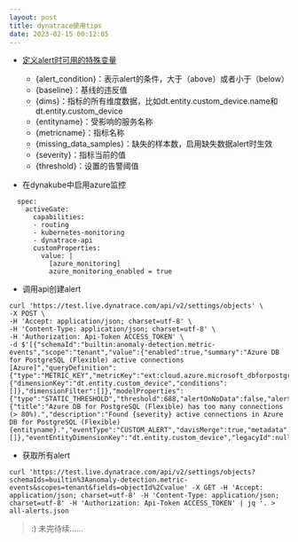 ```yaml
---
layout: post
title: dynatrace使用tips
date: 2023-02-15 00:12:05
---
```


- [定义alert时可用的特殊变量](https://www.dynatrace.com/support/help/observe-and-explore/davis-ai/anomaly-detection/metric-events/metric-key-events)
  - {alert_condition}：表示alert的条件，大于（above）或者小于（below）
  - {baseline}：基线的违反值
  - {dims}：指标的所有维度数据，比如dt.entity.custom_device.name和dt.entity.custom_device
  - {entityname}：受影响的服务名称
  - {metricname}：指标名称
  - {missing_data_samples}：缺失的样本数，启用缺失数据alert时生效
  - {severity}：指标当前的值
  - {threshold}：设置的告警阈值

- 在dynakube中启用azure监控

```
  spec:
    activeGate:
      capabilities:
      - routing
      - kubernetes-monitoring
      - dynatrace-api
      customProperties:
        value: |
          [azure_monitoring]
          azure_monitoring_enabled = true
```

- 调用api创建alert

```
curl 'https://test.live.dynatrace.com/api/v2/settings/objects' \
-X POST \
-H 'Accept: application/json; charset=utf-8' \
-H 'Content-Type: application/json; charset=utf-8' \
-H 'Authorization: Api-Token ACCESS_TOKEN' \
-d $'[{"schemaId":"builtin:anomaly-detection.metric-events","scope":"tenant","value":{"enabled":true,"summary":"Azure DB for PostgreSQL (Flexible) active connections [Azure]","queryDefinition":{"type":"METRIC_KEY","metricKey":"ext:cloud.azure.microsoft_dbforpostgresql.flexibleservers.active_connections","aggregation":"AVG","queryOffset":null,"entityFilter":{"dimensionKey":"dt.entity.custom_device","conditions":[]},"dimensionFilter":[]},"modelProperties":{"type":"STATIC_THRESHOLD","threshold":688,"alertOnNoData":false,"alertCondition":"ABOVE","violatingSamples":3,"samples":5,"dealertingSamples":5},"eventTemplate":{"title":"Azure DB for PostgreSQL (Flexible) has too many connections (> 80%).","description":"Found {severity} active connections in Azure DB for PostgreSQL (Flexible) {entityname}.","eventType":"CUSTOM_ALERT","davisMerge":true,"metadata":[]},"eventEntityDimensionKey":"dt.entity.custom_device","legacyId":null}}]'
```

- 获取所有alert

```
curl 'https://test.live.dynatrace.com/api/v2/settings/objects?schemaIds=builtin%3Aanomaly-detection.metric-events&scopes=tenant&fields=objectId%2Cvalue' -X GET -H 'Accept: application/json; charset=utf-8' -H 'Content-Type: application/json; charset=utf-8' -H 'Authorization: Api-Token ACCESS_TOKEN' | jq '. > all-alerts.json
```

> :) 未完待续......
